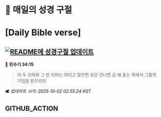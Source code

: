 # 🙏 매일의 성경 구절
# [Daily Bible verse]
## [![README에 성경구절 업데이트](https://github.com/DONGSUKA/first_test/actions/workflows/update-readme-bible.yml/badge.svg)](https://github.com/DONGSUKA/first_test/actions/workflows/update-readme-bible.yml)
<!-- START_BIBLE_VERSE -->
📖 **민수기 34:15**
> 이 두 지파와 그 반 지파는 여리고 맞은편 요단 건너편 곧 해 돋는 쪽에서 그들의 기업을 받으리라

🕊️ _업데이트 시각: 2025-10-02 02:55:24 KST_
  <!-- END_BIBLE_VERSE -->
## GITHUB_ACTION
